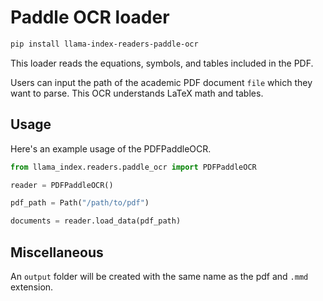 # Paddle OCR loader

```bash
pip install llama-index-readers-paddle-ocr
```

This loader reads the equations, symbols, and tables included in the PDF.

Users can input the path of the academic PDF document `file` which they want to parse. This OCR understands LaTeX math and tables.

## Usage

Here's an example usage of the PDFPaddleOCR.

```python
from llama_index.readers.paddle_ocr import PDFPaddleOCR

reader = PDFPaddleOCR()

pdf_path = Path("/path/to/pdf")

documents = reader.load_data(pdf_path)
```

## Miscellaneous

An `output` folder will be created with the same name as the pdf and `.mmd` extension.
